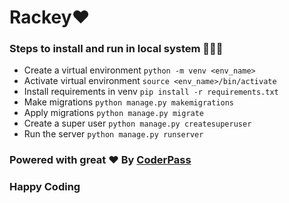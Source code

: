 # Rackey❤️
### Steps to install and run in local system 🚀🚀🚀
- Create a virtual environment `python -m venv <env_name>`
- Activate virtual environment `source <env_name>/bin/activate`
- Install requirements in venv `pip install -r requirements.txt`
- Make migrations `python manage.py makemigrations`
- Apply migrations `python manage.py migrate`
- Create a super user `python manage.py createsuperuser`
- Run the server `python manage.py runserver`


### Powered with great ❤️ By [CoderPass](https://coderpass.herokuapp.com)
### Happy Coding
